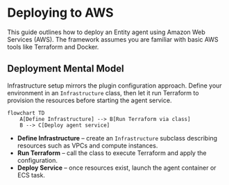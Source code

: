 # Deploying to AWS

This guide outlines how to deploy an Entity agent using Amazon Web Services (AWS). The framework assumes you are familiar with basic AWS tools like Terraform and Docker.

## Deployment Mental Model

Infrastructure setup mirrors the plugin configuration approach. Define your environment in an `Infrastructure` class, then let it run Terraform to provision the resources before starting the agent service.

```mermaid
flowchart TD
    A[Define Infrastructure] --> B[Run Terraform via class]
    B --> C[Deploy agent service]
```

- **Define Infrastructure** – create an `Infrastructure` subclass describing resources such as VPCs and compute instances.
- **Run Terraform** – call the class to execute Terraform and apply the configuration.
- **Deploy Service** – once resources exist, launch the agent container or ECS task.
